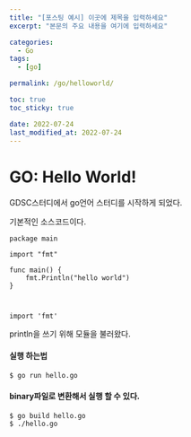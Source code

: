 ```yaml
---
title: "[포스팅 예시] 이곳에 제목을 입력하세요"
excerpt: "본문의 주요 내용을 여기에 입력하세요"

categories:
  - Go
tags:
  - [go]

permalink: /go/helloworld/

toc: true
toc_sticky: true

date: 2022-07-24
last_modified_at: 2022-07-24
---
```



# GO: Hello World!

GDSC스터디에서 go언어 스터디를 시작하게 되었다. 

기본적인 소스코드이다.

```
package main

import "fmt"

func main() {
	fmt.Println("hello world")
}
```
#

```
import 'fmt'
```
println을 쓰기 위해 모듈을 불러왔다.  

#### 실행 하는법 
```
$ go run hello.go
```

#### binary파일로 변환해서 실행 할 수 있다. 
```
$ go build hello.go 
$ ./hello.go
```
